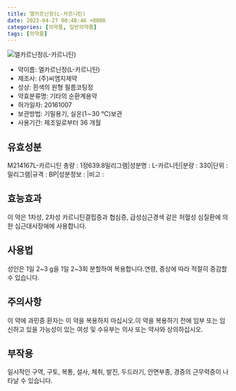 ```yaml
---
title: 엘카르닌정(L-카르니틴)
date: 2023-04-27 00:48:46 +0800
categories: [의약품, 일반의약품]
tags: [의약품]
---
```

![엘카르닌정(L-카르니틴)](https://nedrug.mfds.go.kr/pbp/cmn/itemImageDownload/1NOwp2F65F6)

- 약이름: 엘카르닌정(L-카르니틴)
- 제조사: (주)씨엠지제약
- 성상: 흰색의 원형 필름코팅정
- 약효분류명: 기타의 순환계용약
- 허가일자: 20161007
- 보관방법: 기밀용기, 실온(1∼30 ℃)보관
- 사용기간: 제조일로부터 36 개월
## 유효성분
M214167L-카르니틴
총량 : 1정639.8밀리그램|성분명 : L-카르니틴|분량 : 330|단위 : 밀리그램|규격 : BP|성분정보 : |비고 :
## 효능효과
이 약은 1차성, 2차성 카르니틴결핍증과 협심증, 급성심근경색 같은 허혈성 심질환에 의한 심근대사장애에 사용합니다.
## 사용법
성인은 1일 2~3 g을 1일 2~3회 분할하여 복용합니다.연령, 증상에 따라 적절히 증감할 수 있습니다.
## 주의사항
이 약에 과민증 환자는 이 약을 복용하지 마십시오.이 약을 복용하기 전에 임부 또는 임신하고 있을 가능성이 있는 여성 및 수유부는 의사 또는 약사와 상의하십시오.
## 부작용
일시적인 구역, 구토, 복통, 설사, 체취, 발진, 두드러기, 안면부종, 경증의 근무력증이 나타날 수 있습니다.
